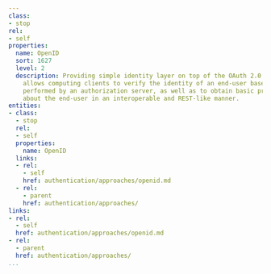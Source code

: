 ```yaml
---
class:
- stop
rel:
- self
properties:
  name: OpenID
  sort: 1627
  level: 2
  description: Providing simple identity layer on top of the OAuth 2.0 protocol, which
    allows computing clients to verify the identity of an end-user based on the authentication
    performed by an authorization server, as well as to obtain basic profile information
    about the end-user in an interoperable and REST-like manner.
entities:
- class:
  - stop
  rel:
  - self
  properties:
    name: OpenID
  links:
  - rel:
    - self
    href: authentication/approaches/openid.md
  - rel:
    - parent
    href: authentication/approaches/
links:
- rel:
  - self
  href: authentication/approaches/openid.md
- rel:
  - parent
  href: authentication/approaches/
...
```

